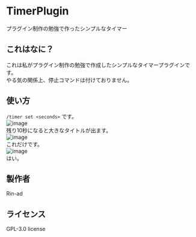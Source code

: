 # TimerPlugin
プラグイン制作の勉強で作ったシンプルなタイマー
## これはなに？  
これは私がプラグイン制作の勉強で作成したシンプルなタイマープラグインです。  
やる気の関係上、停止コマンドは付けておりません。  
## 使い方
`/timer set <seconds>` です。  
![image](https://github.com/Rin-ad/TimerPlugin/assets/149616792/f861431c-2c54-4f65-a4b0-710200ecc8e9)  
残り10秒になると大きなタイトルが出ます。  
![image](https://github.com/Rin-ad/TimerPlugin/assets/149616792/28a9b854-2065-41f8-95f4-71b1f9242ad7)  
これだけです。  
![image](https://github.com/Rin-ad/TimerPlugin/assets/149616792/a1295d93-15ef-4655-b2f6-b7cc8bd98fc5)  
はい。  
## 製作者
Rin-ad
## ライセンス
GPL-3.0 license
